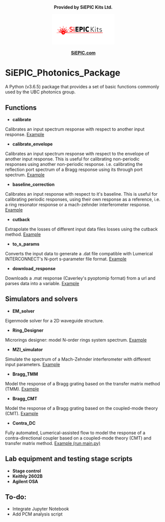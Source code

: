 <p align="center">
<b>Provided by SiEPIC Kits Ltd.</b>
</p>
<p align="center">
<img src="Documentation/img/siepic_kits_logo_0.png" width="40%">
</p>
<p align="center">
<b><a href=http://siepic.com/>SiEPIC.com</a></b>
</p>

# SiEPIC_Photonics_Package
A Python (v3.6.5) package that provides a set of basic functions commonly used by the UBC photonics group.

## Functions
* **calibrate**

Calibrates an input spectrum response with respect to another input response. [Example](https://github.com/SiEPIC-Kits/SiEPIC_Photonics_Package/tree/master/Examples/calibrate)

* **calibrate_envelope**

Calibrates an input spectrum response with respect to the envelope of another input response. This is useful for calibrating non-periodic responses using another non-periodic response. i.e. calibrating the reflection port spectrum of a Bragg response using its through port spectrum. [Example](https://github.com/SiEPIC-Kits/SiEPIC_Photonics_Package/tree/master/Examples/calibrate_envelope)

* **baseline_correction**

Calibrates an input response with respect to it's baseline. This is useful for calibrating periodic responses, using their own response as a reference, i.e. a ring resonator response or a mach-zehnder interferometer response. [Example](https://github.com/SiEPIC-Kits/SiEPIC_Photonics_Package/tree/master/Examples/baseline_correction)

* **cutback**

Extrapolate the losses of different input data files losses using the cutback method. [Example](https://github.com/SiEPIC-Kits/SiEPIC_Photonics_Package/tree/master/Examples/cutback)


* **to_s_params**

Converts the input data to generate a .dat file compatible with Lumerical INTERCONNECT's N-port s-parameter file format. [Example](https://github.com/SiEPIC-Kits/SiEPIC_Photonics_Package/tree/master/Examples/cutback)

* **download_response**

Downloads a .mat response (Caverley's pyoptomip format) from a url and parses data into a variable. [Example](https://github.com/v/SiEPIC_Photonics_Package/tree/master/Examples/grab_mat_file)

## Simulators and solvers
* **EM_solver**

Eigenmode solver for a 2D waveguide structure.

* **Ring_Designer**

Microrings designer: model N-order rings system spectrum. [Example](https://github.com/SiEPIC-Kits/SiEPIC_Photonics_Package/tree/master/SiEPIC_Photonics_Package/solvers_simulators/rings)

* **MZI_simulator**

Simulate the spectrum of a Mach-Zehnder interferometer with different input parameters. [Example](https://github.com/SiEPIC-Kits/SiEPIC_Photonics_Package/tree/master/SiEPIC_Photonics_Package/solvers_simulators/mzi)

* **Bragg_TMM**

Model the response of a Bragg grating based on the transfer matrix method (TMM). [Example](https://github.com/SiEPIC-Kits/SiEPIC_Photonics_Package/tree/master/SiEPIC_Photonics_Package/solvers_simulators/bragg_tmm)

* **Bragg_CMT**

Model the response of a Bragg grating based on the coupled-mode theory (CMT). [Example](https://github.com/SiEPIC-Kits/SiEPIC_Photonics_Package/tree/master/SiEPIC_Photonics_Package/solvers_simulators/bragg_cmt)

* **Contra_DC**

Fully automated, Lumerical-assisted flow to model the response of a contra-directional coupler based on a coupled-mode theory (CMT) and transfer matrix method. [Example (run main.py)](https://github.com/SiEPIC-Kits/SiEPIC_Photonics_Package/tree/master/SiEPIC_Photonics_Package/solvers_simulators/contraDC)


## Lab equipment and testing stage scripts

* **Stage control**
* **Keithly 2602B**
* **Agilent OSA**

## To-do:
* Integrate Jupyter Notebook
* Add PCM analysis script
